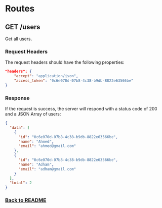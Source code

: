 # Routes

## GET /users

Get all users.

### Request Headers

The request headers should have the following properties:

```json
"headers": {
    "accept": "application/json",
    "access_token": "0c6e070d-07b8-4c38-b9db-8822e63566be"
}
```

### Response

If the request is success, the server will respond with a status code of 200 and a JSON Array of users:

```json
{
  "data": [
    {
      "id": "0c6e070d-07b8-4c38-b9db-8822e63566be",
      "name": "Ahmed",
      "email": "ahmed@gmail.com"
    },
    {
      "id": "0c6e070d-07b8-4c38-b9db-8822e63566be",
      "name": "Adham",
      "email": "adham@gmail.com"
    }
  ],
  "total": 2
}
```

### [Back to README](../../API.md#users)
